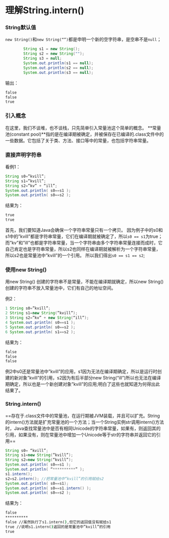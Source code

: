 # 理解String.intern()

### String默认值

`new String()`和`new String(“”)`都是申明一个新的空字符串，是空串不是`null`；

```java
        String s1 = new String();
        String s2 = new String("");
        String s3 = null;
        System.out.println(s1 == null);
        System.out.println(s2 == null);
        System.out.println(s3 == null);
```

输出：

```cmd
false
false
true
```

### 引入概念

在这里，我们不谈堆，也不谈栈，只先简单引入常量池这个简单的概念。 
**常量池(constant pool)**指的是在编译期被确定，并被保存在已编译的.class文件中的一些数据。它包括了关于类、方法、接口等中的常量，也包括字符串常量。 

### 直接声明字符串

看例1： 

```java
String s0=”kvill”; 
String s1=”kvill”; 
String s2=”kv” + “ill”; 
System.out.println( s0==s1 ); 
System.out.println( s0==s2 );
```

结果为： 

```cmd
true 
true
```

首先，我们要知道Java会确保一个字符串常量只有一个拷贝。 
因为例子中的s0和s1中的”kvill”都是字符串常量，它们在编译期就被确定了，所以`s0 == s1`为true；而”kv”和”ill”也都是字符串常量，当一个字符串由多个字符串常量连接而成时，它自己肯定也是字符串常量，所以s2也同样在编译期就被解析为一个字符串常量，所以s2也是常量池中”kvill”的一个引用。
所以我们得出`s0 == s1 == s2`; 

### 使用new String()
用new String() 创建的字符串不是常量，不能在编译期就确定，所以new String() 创建的字符串不放入常量池中，它们有自己的地址空间。

例2：

```java
1 String s0=”kvill”; 
2 String s1=new String(”kvill”); 
3 String s2=”kv” + new String(“ill”); 
4 System.out.println( s0==s1 ); 
5 System.out.println( s0==s2 ); 
6 System.out.println( s1==s2 );
```

结果为： 

```cmd
false 
false 
false
```

例2中s0还是常量池中”kvill”的应用，s1因为无法在编译期确定，所以是运行时创建的新对象”kvill”的引用，s2因为有后半部分new String(“ill”)所以也无法在编译期确定，所以也是一个新创建对象”kvill”的应用;明白了这些也就知道为何得出此结果了。 

### String.intern()

==存在于.class文件中的常量池，在运行期被JVM装载，并且可以扩充。String的intern()方法就是扩充常量池的一个方法；当一个String实例str调用intern()方法时，Java查找常量池中是否有相同Unicode的字符串常量，如果有，则返回其的引用，如果没有，则在常量池中增加一个Unicode等于str的字符串并返回它的引用==

```java
String s0= “kvill”; 
String s1=new String(”kvill”); 
String s2=new String(“kvill”); 
System.out.println( s0==s1 ); 
System.out.println( “**********” ); 
s1.intern(); 
s2=s2.intern(); //把常量池中“kvill”的引用赋给s2 
System.out.println( s0==s1); 
System.out.println( s0==s1.intern() ); 
System.out.println( s0==s2 );
```

结果为：

```cmd
false 
********** 
false //虽然执行了s1.intern(),但它的返回值没有赋给s1 
true //说明s1.intern()返回的是常量池中”kvill”的引用 
true
```







